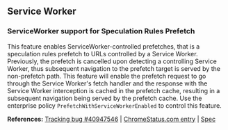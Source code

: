 ## Service Worker

### ServiceWorker support for Speculation Rules Prefetch

This feature enables ServiceWorker-controlled prefetches, that is a speculation rules prefetch to URLs controlled by a Service Worker. Previously, the prefetch is cancelled upon detecting a controlling Service Worker, thus subsequent navigation to the prefetch target is served by the non-prefetch path. This feature will enable the prefetch request to go through the Service Worker's fetch handler and the response with the Service Worker interception is cached in the prefetch cache, resulting in a subsequent navigation being served by the prefetch cache. Use the enterprise policy `PrefetchWithServiceWorkerEnabled` to control this feature.

**References:** [Tracking bug #40947546](https://bugs.chromium.org/p/chromium/issues/detail?id=40947546) | [ChromeStatus.com entry](https://chromestatus.com/feature/5121066433150976) | [Spec](https://wicg.github.io/nav-speculation/speculation-rules.html#speculation-rule-sw-integration)

